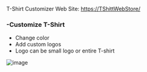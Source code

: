 T-Shirt Customizer Web Site: [https://TShittWebStore/](https://643355f1db504a114736d6a7--beautiful-entremet-97fe41.netlify.app/)

### -Customize T-Shirt
- Change color
- Add custom logos
- Logo can be small logo or entire T-shirt

![image](https://user-images.githubusercontent.com/77594597/230804148-77f7b302-e955-4c75-9d20-78a85480a998.png)
